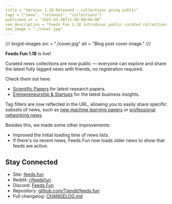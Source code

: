 ```yaml
---
title = "Version 1.18 Released — collections going public"
tags = ["news", "releases", "collections"]
published_at = "2025-03-30T12:00:00+00:00"
seo_description = "Feeds Fun 1.18 introduces public curated collections."
seo_image = "./cover.jpg"
---
```


/// brigid-images
src = "./cover.jpg"
alt = "Blog post cover image."
///

**Feeds Fun 1.18** is live!

Curated news collections are now public — everyone can explore and share the latest fully tagged news with friends, no registration required.

Check them out here:

- [Scientific Papers](https://feeds.fun/show/scientific-papers) for latest research papers.
- [Entrepreneurship & Startups](https://feeds.fun/show/entrepreneurship) for the latest business insights.

Tag filters are now reflected in the URL, allowing you to easily share specific subsets of news, such as [new machine learning papers](https://feeds.fun/show/scientific-papers/machine-learning) or [professional networking news](https://feeds.fun/show/entrepreneurship/networking).

Besides this, we made some other improvements:

- Improved the initial loading time of news lists.
- If there's no recent news, Feeds Fun now loads older news to show that feeds are active.

## Stay Connected

- Site: [feeds.fun](https://feeds.fun/)
- Reddit: [r/feedsfun](https://www.reddit.com/r/feedsfun/)
- Discord: [Feeds Fun](https://discord.com/invite/C5RVusHQXy)
- Repository: [github.com/Tiendil/feeds.fun](https://github.com/Tiendil/feeds.fun)
- Full changelog: [CHANGELOG.md](https://github.com/Tiendil/feeds.fun/blob/main/CHANGELOG.md)
